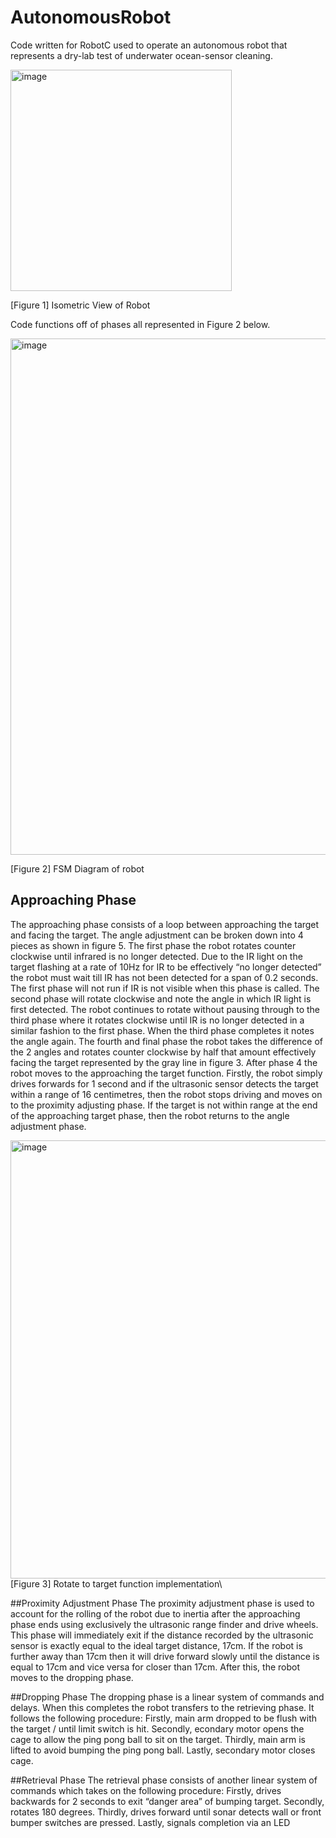 # AutonomousRobot
Code written for RobotC used to operate an autonomous robot that represents a dry-lab test of underwater ocean-sensor cleaning.

<img width="354" alt="image" src="https://user-images.githubusercontent.com/92940760/196819655-0ab79fab-1219-437d-b7a5-216bdf8a8f68.png">

[Figure 1] Isometric View of Robot

Code functions off of phases all represented in Figure 2 below.

<img width="826" alt="image" src="https://user-images.githubusercontent.com/92940760/196819549-382ea58c-55ee-43e8-85eb-c813cb3c4307.png">

[Figure 2] FSM Diagram of robot

## Approaching Phase
The approaching phase consists of a loop between approaching the target and facing the target. The angle adjustment can be broken down into 4 pieces as shown in figure 5. The first phase the robot rotates counter clockwise until infrared is no longer detected. Due to the IR light on the target flashing at a rate of 10Hz for IR to be effectively “no longer detected” the robot must wait till IR has not been detected for a span of 0.2 seconds. The first phase will not run if IR is not visible when this phase is called. The second phase will rotate clockwise and note the angle in which IR light is first detected. The robot continues to rotate without pausing through to the third phase where it rotates clockwise until IR is no longer detected in a similar fashion to the first phase. When the third phase completes it notes the angle again. The fourth and final phase the robot takes the difference of the 2 angles and rotates counter clockwise by half that amount effectively facing the target represented by the gray line in figure 3. After phase 4 the robot moves to the approaching the target function. Firstly, the robot simply drives forwards for 1 second and if the ultrasonic sensor detects the target within a range of 16 centimetres, then the robot stops driving and moves on to the proximity adjusting phase. If the target is not within range at the end of the approaching target phase, then the robot returns to the angle adjustment phase.

<img width="701" alt="image" src="https://user-images.githubusercontent.com/92940760/196819490-1fd171e0-5405-4e97-8f64-52610d0f111a.png">
[Figure 3] Rotate to target function implementation\

##Proximity Adjustment Phase
The proximity adjustment phase is used to account for the rolling of the robot due to inertia after the approaching phase ends using exclusively the ultrasonic range finder and drive wheels. This phase will immediately exit if the distance recorded by the ultrasonic sensor is exactly equal to the ideal target distance, 17cm. If the robot is further away than 17cm then it will drive forward slowly until the distance is equal to 17cm and vice versa for closer than 17cm. After this, the robot moves to the dropping phase. 

##Dropping Phase
The dropping phase is a linear system of commands and delays. When this completes the robot transfers to the retrieving phase. It follows the following procedure: Firstly, main arm dropped to be flush with the target / until limit switch is hit. Secondly, econdary motor opens the cage to allow the ping pong ball to sit on the target. Thirdly, main arm is lifted to avoid bumping the ping pong ball. Lastly, secondary motor closes cage.

##Retrieval Phase
The retrieval phase consists of another linear system of commands which takes on the following procedure: Firstly, drives backwards for 2 seconds to exit “danger area” of bumping target. Secondly, rotates 180 degrees. Thirdly, drives forward until sonar detects wall or front bumper switches are pressed. Lastly, signals completion via an LED
